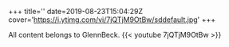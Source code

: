 +++
title=''
date=2019-08-23T15:04:29Z
cover='https://i.ytimg.com/vi/7jQTjM9OtBw/sddefault.jpg'
+++

All content belongs to GlennBeck.
{{< youtube 7jQTjM9OtBw >}}
